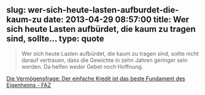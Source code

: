 slug: wer-sich-heute-lasten-aufburdet-die-kaum-zu
date: 2013-04-29 08:57:00
title: Wer sich heute Lasten aufbürdet, die kaum zu tragen sind, sollte...
type: quote
---

> Wer sich heute Lasten aufbürdet, die kaum zu tragen sind, sollte nicht darauf vertrauen, dass die Gewichte in zehn Jahren geringer sein werden. Da helfen weder Gebet noch Hoffnung.

[Die Vermögensfrage: Der einfache Kredit ist das beste Fundament des Eigenheims - FAZ](http://www.faz.net/aktuell/finanzen/meine-finanzen/vermoegensfragen/die-vermoegensfrage-der-einfache-kredit-ist-das-beste-fundament-des-eigenheims-12163476.html)
